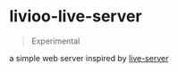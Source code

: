 # livioo-live-server

> Experimental

a simple web server inspired by [live-server](https://www.npmjs.com/package/live-server)
